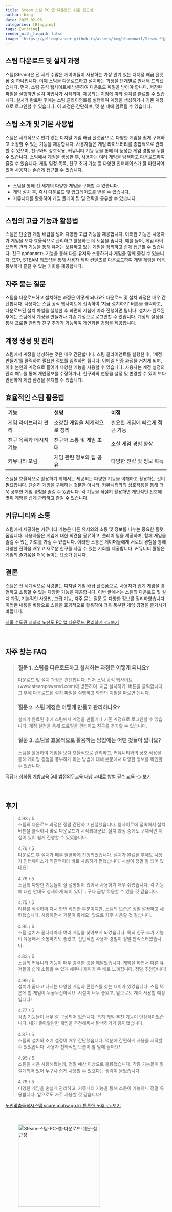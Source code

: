 ```yaml
---
title: Steam 스팀 PC 앱 다운로드 쉬운 접근성
author: bing
date: 2025-02-03
categories: [Blogging]
tags: [writing]
render_with_liquid: false
image: 'https://yellowplanner.github.io/assets/img/thumbnail/Steam-스팀-PC-앱-다운로드-쉬운-접근성.webp'
---
```



<h2 id='스팀 다운로드 및 설치 과정'>스팀 다운로드 및 설치 과정</h2>

<p>스팀(Steam)은 전 세계 수많은 게이머들이 사용하는 가장 인기 있는 디지털 배급 플랫폼 중 하나입니다. 이제 스팀을 다운로드하고 설치하는 과정을 단계별로 안내해 드리겠습니다. 먼저, 스팀 공식 웹사이트에 방문하여 다운로드 파일을 받아야 합니다. 저장된 파일을 실행하면 설치 마법사가 시작되며, 제공되는 지침에 따라 설치를 완료할 수 있습니다. 설치가 완료된 후에는 스팀 클라이언트를 실행하여 계정을 생성하거나 기존 계정으로 로그인할 수 있습니다. 이 과정은 간단하며, 몇 분 내에 완료될 수 있습니다.</p>

<h2 id='스팀 소개 및 기본 사용법'>스팀 소개 및 기본 사용법</h2>

<p>스팀은 세계적으로 인기 있는 디지털 게임 배급 플랫폼으로, 다양한 게임을 쉽게 구매하고 소장할 수 있는 기능을 제공합니다. 사용자들은 게임 라이브러리를 종합적으로 관리할 수 있으며, 친구와의 상호작용, 커뮤니티 기능 등을 통해 더 풍성한 게임 경험을 누릴 수 있습니다. 스팀에서 계정을 생성한 후, 사용자는 여러 게임을 탐색하고 다운로드하여 즐길 수 있습니다. 게임 일정 목록, 친구 초대 기능 등 다양한 인터페이스가 잘 마련되어 있어 사용자는 손쉽게 접근할 수 있습니다.</p>

<hr />

<ul>
    <li>스팀을 통해 전 세계의 다양한 게임을 구매할 수 있습니다.</li>
    <li>게임 설치 후, 즉시 다운로드 및 업그레이드를 받을 수 있습니다.</li>
    <li>커뮤니티를 활용하여 게임 플레이 팁 및 전략을 공유할 수 있습니다.</li>
</ul>

<hr />

<h2 id='스팀의 고급 기능과 활용법'>스팀의 고급 기능과 활용법</h2>

<p>스팀은 단순한 게임 배급을 넘어 다양한 고급 기능을 제공합니다. 이러한 기능은 사용자가 게임을 보다 효율적으로 관리하고 활용하는 데 도움을 줍니다. 예를 들어, 게임 라이브러리 관리 기능을 통해 유저는 보유하고 있는 게임을 정리하고 쉽게 접근할 수 있습니다. 친구 добавлять 기능을 통해 다른 유저와 소통하거나 게임을 함께 즐길 수 있습니다. 또한, STEAM 워크샵을 통해 사용자 제작 컨텐츠를 다운로드하여 개별 게임을 더욱 풍부하게 즐길 수 있는 기회를 제공합니다.</p>

<h2 id='자주 묻는 질문'>자주 묻는 질문</h2>

<p>스팀을 다운로드하고 설치하는 과정은 어떻게 되나요? 다운로드 및 설치 과정은 매우 간단합니다. 사용자는 스팀 공식 웹사이트에 접속하여 '지금 설치하기' 버튼을 클릭하고, 다운로드된 설치 파일을 실행한 후 화면의 지침에 따라 진행하면 됩니다. 설치가 완료된 후에는 스팀에서 계정을 만들거나 기존 계정으로 로그인할 수 있습니다. 계정의 설정을 통해 프로필 관리와 친구 추가가 가능하여 개인화된 경험을 제공합니다.</p>

<h2 id='계정 생성 및 관리'>계정 생성 및 관리</h2>

<p>스팀에서 계정을 생성하는 것은 매우 간단합니다. 스팀 클라이언트를 실행한 후, '계정 만들기'를 클릭하여 필요한 정보를 입력하면 됩니다. 이메일 인증 과정을 거치게 되며, 이후 본인의 계정으로 들어가 다양한 기능을 사용할 수 있습니다. 사용자는 계정 설정의 관리 메뉴를 통해 개인정보를 수정하거나, 친구와의 연동을 설정 및 변경할 수 있어 보다 안전하게 게임 환경을 유지할 수 있습니다.</p>

<h2 id='효율적인 스팀 활용법'>효율적인 스팀 활용법</h2>

<table>
    <tr>
        <td><b>기능</b></td>
        <td><b>설명</b></td>
        <td><b>이점</b></td>
    </tr>
    <tr>
        <td>게임 라이브러리 관리</td>
        <td>소장한 게임을 체계적으로 정리</td>
        <td>필요한 게임에 빠르게 접근 가능</td>
    </tr>
    <tr>
        <td>친구 목록과 메시지 기능</td>
        <td>친구와 소통 및 게임 초대</td>
        <td>소셜 게임 경험 향상</td>
    </tr>
    <tr>
        <td>커뮤니티 포럼</td>
        <td>게임 관련 정보와 팁 공유</td>
        <td>다양한 전략 및 정보 획득</td>
    </tr>
</table>

<p>스팀을 효율적으로 활용하기 위해서는 제공되는 다양한 기능을 이해하고 활용하는 것이 필요합니다. 단순히 게임을 구매하는 것뿐만 아니라, 커뮤니티와의 상호작용을 통해 더욱 풍부한 게임 경험을 즐길 수 있습니다. 각 기능을 적절히 활용하면 개인적인 선호에 맞춰 게임을 쉽게 관리하고 즐길 수 있습니다.</p>

<h2 id='커뮤니티와 소통'>커뮤니티와 소통</h2>

<p>스팀에서 제공하는 커뮤니티 기능은 다른 유저와의 소통 및 정보를 나누는 중요한 플랫폼입니다. 사용자들은 게임에 대한 의견을 공유하고, 플레이 팁을 제공하며, 함께 게임을 즐길 수 있는 기회를 가질 수 있습니다. 이러한 소통은 게이머들에게 서로의 경험을 통해 다양한 전략을 배우고 새로운 친구를 사귈 수 있는 기회를 제공합니다. 커뮤니티 활동은 게임의 즐거움을 더욱 높이는 요소가 됩니다.</p>

<h2 id='결론'>결론</h2>

<p>스팀은 전 세계적으로 사랑받는 디지털 게임 배급 플랫폼으로, 사용자가 쉽게 게임을 경험하고 소통할 수 있는 다양한 기능을 제공합니다. 이번 글에서는 스팀의 다운로드 및 설치 과정, 기본적인 사용법, 고급 기능, 자주 묻는 질문 등 다양한 정보를 정리하였습니다. 이러한 내용을 바탕으로 스팀을 효과적으로 활용하여 더욱 풍부한 게임 경험을 즐기시기 바랍니다.</p>


<p><a class="click-button" title="서울 수도권 지하철 노선도 PC 앱 다운로드 편리하게" href="https://yellowplanner.github.io/posts/%EC%84%9C%EC%9A%B8-%EC%88%98%EB%8F%84%EA%B6%8C-%EC%A7%80%ED%95%98%EC%B2%A0-%EB%85%B8%EC%84%A0%EB%8F%84-PC-%EC%95%B1-%EB%8B%A4%EC%9A%B4%EB%A1%9C%EB%93%9C-%ED%8E%B8%EB%A6%AC%ED%95%98%EA%B2%8C/" rel="dofollow">서울 수도권 지하철 노선도 PC 앱 다운로드 편리하게 👈 보기</a></p><br>
<h2 id='자주_찾는_FAQ'>자주 찾는 FAQ</h2>
<div itemscope="" itemtype="https://schema.org/FAQPage"> 
<blockquote> 
<div itemscope="" itemprop="mainEntity" itemtype="https://schema.org/Question"> 
<h3 itemprop="name">질문 1. 스팀을 다운로드하고 설치하는 과정은 어떻게 되나요?</h3> 
<div itemscope="" itemprop="acceptedAnswer" itemtype="https://schema.org/Answer"> 
<span itemprop="text"> 
<p>다운로드 및 설치 과정은 간단합니다. 먼저 스팀 공식 웹사이트(www.steampowered.com)에 방문하여 '지금 설치하기' 버튼을 클릭합니다. 그 후에 다운로드된 설치 파일을 실행하고 화면의 지침을 따르면 됩니다.</p> 
</span> 
</div> 
</div> 

<div itemscope="" itemprop="mainEntity" itemtype="https://schema.org/Question"> 
<h3 itemprop="name">질문 2. 스팀 계정은 어떻게 만들고 관리하나요?</h3> 
<div itemscope="" itemprop="acceptedAnswer" itemtype="https://schema.org/Answer"> 
<span itemprop="text"> 
<p>설치가 완료된 후에 스팀에서 계정을 만들거나 기존 계정으로 로그인할 수 있습니다. 계정 설정을 통해 프로필을 관리하고 친구를 추가할 수 있습니다.</p> 
</span> 
</div> 
</div> 

<div itemscope="" itemprop="mainEntity" itemtype="https://schema.org/Question"> 
<h3 itemprop="name">질문 3. 스팀을 효율적으로 활용하는 방법에는 어떤 것들이 있나요?</h3> 
<div itemscope="" itemprop="acceptedAnswer" itemtype="https://schema.org/Answer"> 
<span itemprop="text"> 
<p>스팀을 활용하여 게임을 보다 효율적으로 관리하고, 커뮤니티와의 상호 작용을 통해 게이밍 경험을 풍부하게 하는 방법에 대해 본문에서 다양한 정보를 확인할 수 있습니다.</p> 
</span> 
</div> 
</div> 
</blockquote> 
</div>
<p><a class="click-button" title="직장내 성희롱 예방교육 5대 법정의무교육 대상 과태료 방법 필수 교육" href="https://yellowplanner.github.io/posts/%EC%A7%81%EC%9E%A5%EB%82%B4-%EC%84%B1%ED%9D%AC%EB%A1%B1-%EC%98%88%EB%B0%A9%EA%B5%90%EC%9C%A1-5%EB%8C%80-%EB%B2%95%EC%A0%95%EC%9D%98%EB%AC%B4%EA%B5%90%EC%9C%A1-%EB%8C%80%EC%83%81-%EA%B3%BC%ED%83%9C%EB%A3%8C-%EB%B0%A9%EB%B2%95-%ED%95%84%EC%88%98-%EA%B5%90%EC%9C%A1/" rel="dofollow">직장내 성희롱 예방교육 5대 법정의무교육 대상 과태료 방법 필수 교육 👈 보기</a></p><br>
<h2 id='후기'>후기</h2>
<div itemscope itemtype="https://schema.org/Product">
  <blockquote>
  <div itemprop="review" itemscope itemtype="https://schema.org/Review">
      <div itemprop="reviewRating" itemscope itemtype="https://schema.org/Rating"> <span itemprop="ratingValue">4.93</span> / <span itemprop="bestRating">5</span> </div>
      <span itemprop="reviewBody">스팀의 다운로드 과정은 정말 간단하고 친절했습니다. 웹사이트에 접속해서 설치 버튼을 클릭하니 바로 다운로드가 시작되더군요. 설치 과정 중에도 구체적인 지침이 있어 쉽게 진행할 수 있었습니다.</span>
  </div>
  <br>
  <div itemprop="review" itemscope itemtype="https://schema.org/Review">
      <div itemprop="reviewRating" itemscope itemtype="https://schema.org/Rating"> <span itemprop="ratingValue">4.76</span> / <span itemprop="bestRating">5</span> </div>
      <span itemprop="reviewBody">다운로드 후 설치가 매우 깔끔하게 진행되었습니다. 설치가 완료된 후에도 사용자 인터페이스가 직관적이라 바로 사용하기 편했습니다. 시설이 정말 잘 되어 있네요!</span>
  </div>
  <br>
  <div itemprop="review" itemscope itemtype="https://schema.org/Review">
      <div itemprop="reviewRating" itemscope itemtype="https://schema.org/Rating"> <span itemprop="ratingValue">4.76</span> / <span itemprop="bestRating">5</span> </div>
      <span itemprop="reviewBody">스팀의 다양한 기능들이 잘 설명되어 있어서 사용하기 매우 쉬웠습니다. 각 기능에 대한 안내도 상세하게 되어 있어 누구나 금방 적응할 수 있을 것 같습니다.</span>
  </div>
  <br>
  <div itemprop="review" itemscope itemtype="https://schema.org/Review">
      <div itemprop="reviewRating" itemscope itemtype="https://schema.org/Rating"> <span itemprop="ratingValue">4.75</span> / <span itemprop="bestRating">5</span> </div>
      <span itemprop="reviewBody">리뷰를 작성하며 다시 한번 확인한 부분이지만, 스팀의 모습은 정말 깔끔하고 세련됐습니다. 사용하면서 기분이 좋네요. 앞으로 자주 사용할 것 같습니다.</span>
  </div>
  <br>
  <div itemprop="review" itemscope itemtype="https://schema.org/Review">
      <div itemprop="reviewRating" itemscope itemtype="https://schema.org/Rating"> <span itemprop="ratingValue">4.95</span> / <span itemprop="bestRating">5</span> </div>
      <span itemprop="reviewBody">스팀 설치가 끝나자마자 여러 게임을 찾아보게 되었습니다. 특히 친구 추가 기능이 유용해서 소통하기도 좋았고, 전반적인 사용자 경험이 정말 만족스러웠습니다.</span>
  </div>
  <br>
  <div itemprop="review" itemscope itemtype="https://schema.org/Review">
      <div itemprop="reviewRating" itemscope itemtype="https://schema.org/Rating"> <span itemprop="ratingValue">4.83</span> / <span itemprop="bestRating">5</span> </div>
      <span itemprop="reviewBody">스팀의 커뮤니티 기능이 매우 강력한 것을 깨달았습니다. 게임을 하면서 다른 유저들과 쉽게 소통할 수 있게 해주니 재미가 두 배로 느껴집니다. 정말 추천합니다!</span>
  </div>
  <br>
  <div itemprop="review" itemscope itemtype="https://schema.org/Review">
      <div itemprop="reviewRating" itemscope itemtype="https://schema.org/Rating"> <span itemprop="ratingValue">4.99</span> / <span itemprop="bestRating">5</span> </div>
      <span itemprop="reviewBody">설치가 끝나고 나서는 다양한 게임과 콘텐츠를 찾는 재미가 있었습니다. 스팀 덕분에 할 게임이 무궁무진하네요. 시설이 너무 좋았고, 앞으로도 계속 사용할 예정입니다!</span>
  </div>
  <br>
  <div itemprop="review" itemscope itemtype="https://schema.org/Review">
      <div itemprop="reviewRating" itemscope itemtype="https://schema.org/Rating"> <span itemprop="ratingValue">4.77</span> / <span itemprop="bestRating">5</span> </div>
      <span itemprop="reviewBody">각종 기능들이 너무 잘 구성되어 있습니다. 특히 게임 추천 기능이 인상적이었습니다. 내가 좋아할만한 게임을 추천해줘서 탐색하기가 용이했습니다.</span>
  </div>
  <br>
  <div itemprop="review" itemscope itemtype="https://schema.org/Review">
      <div itemprop="reviewRating" itemscope itemtype="https://schema.org/Rating"> <span itemprop="ratingValue">4.87</span> / <span itemprop="bestRating">5</span> </div>
      <span itemprop="reviewBody">스팀의 설치와 초기 설정이 매우 간단했습니다. 덕분에 간편하게 사용을 시작할 수 있었습니다. 사용자 친화적인 모습이 참 맘에 들어요!</span>
  </div>
  <br>
  <div itemprop="review" itemscope itemtype="https://schema.org/Review">
      <div itemprop="reviewRating" itemscope itemtype="https://schema.org/Rating"> <span itemprop="ratingValue">4.95</span> / <span itemprop="bestRating">5</span> </div>
      <span itemprop="reviewBody">스팀을 처음 사용해봤는데, 정말 예상 이상으로 훌륭했습니다. 각종 기능들이 잘 설계되어 있어 누구나 쉽게 사용할 수 있겠다는 생각이 들었습니다.</span>
  </div>
  <br>
  <div itemprop="review" itemscope itemtype="https://schema.org/Review">
      <div itemprop="reviewRating" itemscope itemtype="https://schema.org/Rating"> <span itemprop="ratingValue">4.78</span> / <span itemprop="bestRating">5</span> </div>
      <span itemprop="reviewBody">다양한 게임을 손쉽게 관리하고, 커뮤니티 기능을 통해 소통이 가능하니 정말 유용합니다. 앞으로도 자주 사용할 것 같습니다!</span>
  </div>
  </blockquote>
</div>
<p><a class="click-button" title="노인맞춤돌봄시스템 scare.mohw.go.kr 튼튼한 노후" href="https://yellowplanner.github.io/posts/%EB%85%B8%EC%9D%B8%EB%A7%9E%EC%B6%A4%EB%8F%8C%EB%B4%84%EC%8B%9C%EC%8A%A4%ED%85%9C-scare.mohw.go.kr-%ED%8A%BC%ED%8A%BC%ED%95%9C-%EB%85%B8%ED%9B%84/" rel="dofollow">노인맞춤돌봄시스템 scare.mohw.go.kr 튼튼한 노후 👈 보기</a></p><br>
<figure class="image"><img src="https://yellowplanner.github.io/assets/img/thumbnail/Steam-스팀-PC-앱-다운로드-쉬운-접근성.webp" alt="Steam-스팀-PC-앱-다운로드-쉬운-접근성" width="256" height="256"></figure>